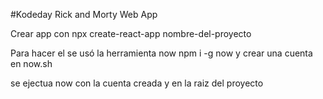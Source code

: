 #Kodeday
Rick and Morty Web App

Crear app con npx create-react-app nombre-del-proyecto


Para hacer el se usó la herramienta now
npm i -g now
y crear una cuenta en now.sh

se ejectua now con la cuenta creada y en la raiz del proyecto
